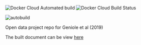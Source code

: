 ![Docker Cloud Automated build](https://img.shields.io/docker/cloud/automated/lcolling/odp-geniole)
![Docker Cloud Build Status](https://img.shields.io/docker/cloud/build/lcolling/odp-geniole)

![autobuild](https://github.com/ljcolling/odp-geniole/workflows/autobuild/badge.svg)

Open data project repo for Geniole et al (2019)

The built document can be view [here](https://git.colling.net.nz/odp-geniole/)